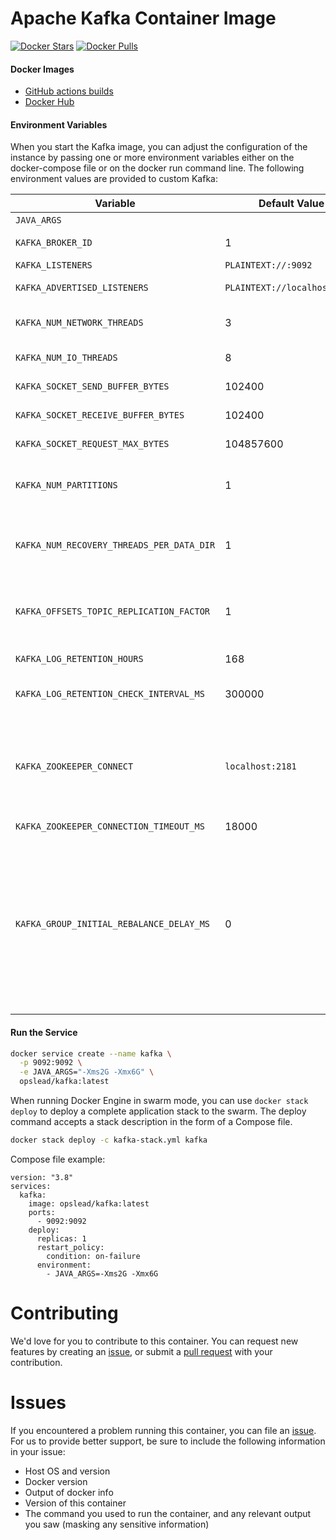 # Apache Kafka Container Image

[![Docker Stars](https://img.shields.io/docker/stars/opslead/kafka.svg?style=flat-square)](https://hub.docker.com/r/opslead/kafka) 
[![Docker Pulls](https://img.shields.io/docker/pulls/opslead/kafka.svg?style=flat-square)](https://hub.docker.com/r/opslead/kafka)

#### Docker Images

- [GitHub actions builds](https://github.com/opslead/docker-kafka/actions) 
- [Docker Hub](https://hub.docker.com/r/opslead/kafka)


#### Environment Variables
When you start the Kafka image, you can adjust the configuration of the instance by passing one or more environment variables either on the docker-compose file or on the docker run command line. The following environment values are provided to custom Kafka:

| Variable                  | Default Value | Description                     |
| ------------------------- | ------------- | ------------------------------- |
| `JAVA_ARGS`               |               | Configure JVM params            |
| `KAFKA_BROKER_ID`               | 1               | The id of the broker. This must be set to a unique integer for each broker |
| `KAFKA_LISTENERS`               | `PLAINTEXT://:9092`               | The address the socket server listens on |
| `KAFKA_ADVERTISED_LISTENERS`               | `PLAINTEXT://localhost:9092`              | Listener name, hostname and port the broker will advertise to clients |
| `KAFKA_NUM_NETWORK_THREADS`               |  3             | The number of threads that the server uses for receiving requests from the network and sending responses to the network |
| `KAFKA_NUM_IO_THREADS`               |  8             | The number of threads that the server uses for processing requests, which may include disk I/O |
| `KAFKA_SOCKET_SEND_BUFFER_BYTES`               | 102400              | The send buffer (SO_SNDBUF) used by the socket server |
| `KAFKA_SOCKET_RECEIVE_BUFFER_BYTES`               | 102400              | The receive buffer (SO_RCVBUF) used by the socket server |
| `KAFKA_SOCKET_REQUEST_MAX_BYTES`               | 104857600              | The maximum size of a request that the socket server will accept (protection against OOM) |
| `KAFKA_NUM_PARTITIONS`               | 1              |  The default number of log partitions per topic. More partitions allow greater parallelism for consumption, but this will also result in more files across the brokers |
| `KAFKA_NUM_RECOVERY_THREADS_PER_DATA_DIR`               | 1              | The number of threads per data directory to be used for log recovery at startup and flushing at shutdown. This value is recommended to be increased for installations with data dirs located in RAID array |
| `KAFKA_OFFSETS_TOPIC_REPLICATION_FACTOR`               | 1             | The replication factor for the group metadata internal topics "__consumer_offsets" and "__transaction_state". For anything other than development testing, a value greater than 1 is recommended to ensure availability such as 3 |
| `KAFKA_LOG_RETENTION_HOURS`               | 168             | The minimum age of a log file to be eligible for deletion due to age |
| `KAFKA_LOG_RETENTION_CHECK_INTERVAL_MS`               | 300000              | The interval at which log segments are checked to see if they can be deleted according to the retention policies |
| `KAFKA_ZOOKEEPER_CONNECT`               | `localhost:2181`              | Zookeeper connection string (see zookeeper docs for details). This is a comma separated host:port pairs, each corresponding to a zk server. e.g. `127.0.0.1:3000,127.0.0.1:3001,127.0.0.1:3002`. You can also append an optional chroot string to the urls to specify the root directory for all kafka znodes |
| `KAFKA_ZOOKEEPER_CONNECTION_TIMEOUT_MS`               | 18000              | Timeout in ms for connecting to zookeeper |
| `KAFKA_GROUP_INITIAL_REBALANCE_DELAY_MS`               | 0              | The following configuration specifies the time, in milliseconds, that the GroupCoordinator will delay the initial consumer rebalance. The rebalance will be further delayed by the value of `group.initial.rebalance.delay.ms` as new members join the group, up to a maximum of `max.poll.interval.ms`. The default value for this is 3 seconds. We override this to 0 here as it makes for a better out-of-the-box experience for development and testing. However, in production environments the default value of 3 seconds is more suitable as this will help to avoid unnecessary, and potentially expensive, rebalances during application startup |


#### Run the Service

```bash
docker service create --name kafka \
  -p 9092:9092 \
  -e JAVA_ARGS="-Xms2G -Xmx6G" \
  opslead/kafka:latest
```

When running Docker Engine in swarm mode, you can use `docker stack deploy` to deploy a complete application stack to the swarm. The deploy command accepts a stack description in the form of a Compose file.

```bash
docker stack deploy -c kafka-stack.yml kafka
```

Compose file example:
```
version: "3.8"
services:
  kafka:
    image: opslead/kafka:latest
    ports:
      - 9092:9092
    deploy:
      replicas: 1
      restart_policy:
        condition: on-failure
      environment:
        - JAVA_ARGS=-Xms2G -Xmx6G

```

# Contributing
We'd love for you to contribute to this container. You can request new features by creating an [issue](https://github.com/opslead/docker-kafka/issues), or submit a [pull request](https://github.com/opslead/docker-kafka/pulls) with your contribution.

# Issues
If you encountered a problem running this container, you can file an [issue](https://github.com/opslead/docker-kafka/issues). For us to provide better support, be sure to include the following information in your issue:

- Host OS and version
- Docker version
- Output of docker info
- Version of this container
- The command you used to run the container, and any relevant output you saw (masking any sensitive information)
